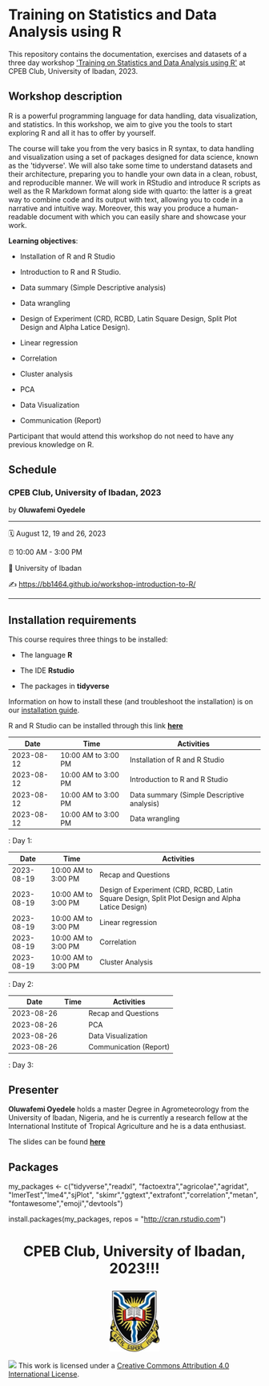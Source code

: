 # Training on Statistics and Data Analysis using R

This repository contains the documentation, exercises and datasets of a
three day workshop ['Training on Statistics and Data Analysis using
R'](https://bb1464.github.io/workshop-introduction-to-R/) at CPEB Club,
University of Ibadan, 2023.

## Workshop description

R is a powerful programming language for data handling, data
visualization, and statistics. In this workshop, we aim to give you the
tools to start exploring R and all it has to offer by yourself.

The course will take you from the very basics in R syntax, to data
handling and visualization using a set of packages designed for data
science, known as the 'tidyverse'. We will also take some time to
understand datasets and their architecture, preparing you to handle your
own data in a clean, robust, and reproducible manner. We will work in
RStudio and introduce R scripts as well as the R Markdown format along
side with quarto: the latter is a great way to combine code and its
output with text, allowing you to code in a narrative and intuitive way.
Moreover, this way you produce a human-readable document with which you
can easily share and showcase your work.

**Learning objectives**:

-   Installation of R and R Studio

-   Introduction to R and R Studio.

-   Data summary (Simple Descriptive analysis)

-   Data wrangling

-   Design of Experiment (CRD, RCBD, Latin Square Design, Split Plot
    Design and Alpha Latice Design).

-   Linear regression

-   Correlation

-   Cluster analysis

-   PCA

-   Data Visualization

-   Communication (Report)

Participant that would attend this workshop do not need to have any
previous knowledge on R.

## Schedule

### CPEB Club, University of Ibadan, 2023

by **Oluwafemi Oyedele**

------------------------------------------------------------------------

:spiral_calendar: August 12, 19 and 26, 2023

:alarm_clock: 10:00 AM - 3:00 PM

:hotel: University of Ibadan

:writing_hand: <https://bb1464.github.io/workshop-introduction-to-R/>

------------------------------------------------------------------------

## Installation requirements

This course requires three things to be installed:

- The language **R**

- The IDE **Rstudio**

- The packages in **tidyverse**

Information on how to install these (and troubleshoot the installation)
is on our [installation guide](installation.md).

R and R Studio can be installed through this link
[**here**](https://posit.co/download/rstudio-desktop/)

| Date       | Time                | Activities                                 |
|------------|---------------------|--------------------------------------------|
| 2023-08-12 | 10:00 AM to 3:00 PM | Installation of R and R Studio             |
| 2023-08-12 | 10:00 AM to 3:00 PM | Introduction to R and R Studio             |
| 2023-08-12 | 10:00 AM to 3:00 PM | Data summary (Simple Descriptive analysis) |
| 2023-08-12 | 10:00 AM to 3:00 PM | Data wrangling                             |
: Day 1:

| Date       | Time                | Activities                                                                                       |
|------------|---------------------|--------------------------------------------------------------------------------------------------|
| 2023-08-19 | 10:00 AM to 3:00 PM | Recap and Questions                                                                              |
| 2023-08-19 | 10:00 AM to 3:00 PM | Design of Experiment (CRD, RCBD, Latin Square Design, Split Plot Design and Alpha Latice Design) |
| 2023-08-19 | 10:00 AM to 3:00 PM | Linear regression                                                                                |
| 2023-08-19 | 10:00 AM to 3:00 PM | Correlation                                                                                      |
| 2023-08-19 | 10:00 AM to 3:00 PM | Cluster Analysis                                                                                 |

: Day 2:

| Date       | Time | Activities             |
|------------|------|------------------------|
| 2023-08-26 |      | Recap and Questions    |
| 2023-08-26 |      | PCA                    |
| 2023-08-26 |      | Data Visualization     |
| 2023-08-26 |      | Communication (Report) |

: Day 3:

## Presenter

**Oluwafemi Oyedele** holds a master Degree in Agrometeorology from the
University of Ibadan, Nigeria, and he is currently a research fellow at
the International Institute of Tropical Agriculture and he is a data
enthusiast.

The slides can be found
[**here**](https://bb1464.github.io/workshop-introduction-to-R/)

## Packages

my_packages <- c("tidyverse","readxl",
"factoextra","agricolae","agridat", "lmerTest","lme4","sjPlot",
"skimr","ggtext","extrafont","correlation","metan",
"fontawesome","emoji","devtools")

install.packages(my_packages, repos = "<http://cran.rstudio.com>")

<h1 align="center">

CPEB Club, University of Ibadan, 2023!!!

</h1>

<p align="center">

<img src="https://github.com/BB1464/workshop-introduction-to-R/blob/master/img/ui.jpg" width="20%"/>

</p>

![](https://i.creativecommons.org/l/by/4.0/88x31.png) This work is
licensed under a [Creative Commons Attribution 4.0 International
License](https://creativecommons.org/licenses/by/4.0/).
